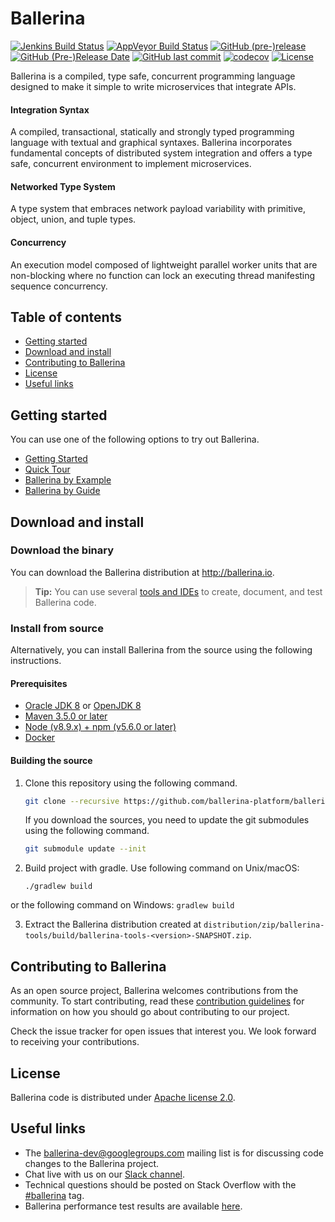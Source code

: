 # Ballerina
  [![Jenkins Build Status](https://wso2.org/jenkins/view/All%20Builds/job/ballerina-platform/job/ballerina/badge/icon)](https://wso2.org/jenkins/view/All%20Builds/job/ballerina-platform/job/ballerina/)
  [![AppVeyor Build Status](https://ci.appveyor.com/api/projects/status/97xlytm8di5l0pmb/branch/master?svg=true)](https://ci.appveyor.com/project/WSO2/ballerina-lang/branch/master)
  [![GitHub (pre-)release](https://img.shields.io/github/release/ballerina-platform/ballerina-lang/all.svg)](https://github.com/ballerina-platform/ballerina-lang/releases)
  [![GitHub (Pre-)Release Date](https://img.shields.io/github/release-date-pre/ballerina-platform/ballerina-lang.svg)](https://github.com/ballerina-platform/ballerina-lang/releases)
  [![GitHub last commit](https://img.shields.io/github/last-commit/ballerina-platform/ballerina-lang.svg)](https://github.com/ballerina-platform/ballerina-lang/commits/master)
    [![codecov](https://codecov.io/gh/ballerina-platform/ballerina-lang/branch/master/graph/badge.svg)](https://codecov.io/gh/ballerina-platform/ballerina-lang)
  [![License](https://img.shields.io/badge/License-Apache%202.0-blue.svg)](https://opensource.org/licenses/Apache-2.0)

Ballerina is a compiled, type safe, concurrent programming language designed to make it simple to write microservices that integrate APIs.

#### Integration Syntax
A compiled, transactional, statically and strongly typed programming language with textual and graphical syntaxes. Ballerina incorporates fundamental concepts of distributed system integration and offers a type safe, concurrent environment to implement microservices.

#### Networked Type System
A type system that embraces network payload variability with primitive, object, union, and tuple types.

#### Concurrency
An execution model composed of lightweight parallel worker units that are non-blocking where no function can lock an executing thread manifesting sequence concurrency. 
 
## Table of contents

- [Getting started](#getting-started)
- [Download and install](#download-and-install)
- [Contributing to Ballerina](#contributing-to-ballerina)
- [License](#license)
- [Useful links](#useful-links)

## Getting started

You can use one of the following options to try out Ballerina.

* [Getting Started](https://ballerina.io/learn/getting-started/)
* [Quick Tour](https://ballerina.io/learn/quick-tour/)
* [Ballerina by Example](https://ballerina.io/learn/by-example/) 
* [Ballerina by Guide](https://ballerina.io/learn/by-guide/)

## Download and install

### Download the binary

You can download the Ballerina distribution at http://ballerina.io.

>**Tip:** You can use several [tools and IDEs](https://ballerina.io/learn/tools-ides/) to create, document, and test Ballerina code.

### Install from source

Alternatively, you can install Ballerina from the source using the following instructions.

#### Prerequisites

* [Oracle JDK 8](http://www.oracle.com/technetwork/java/javase/downloads/jdk8-downloads-2133151.html) or [OpenJDK 8](http://openjdk.java.net/install/)
* [Maven 3.5.0 or later](https://maven.apache.org/download.cgi)
* [Node (v8.9.x) + npm (v5.6.0 or later)](https://nodejs.org/en/download/)
* [Docker](https://www.docker.com/get-docker)

#### Building the source

1. Clone this repository using the following command.

    ```bash
    git clone --recursive https://github.com/ballerina-platform/ballerina-lang
    ```

    If you download the sources, you need to update the git submodules using the following command.
    
    ```bash
    git submodule update --init 
    ```
2. Build project with gradle.
  Use following command on Unix/macOS:
   ```
   ./gradlew build
   ```
  or the following command on Windows:
    ```
    gradlew build
    ```

3. Extract the Ballerina distribution created at `distribution/zip/ballerina-tools/build/ballerina-tools-<version>-SNAPSHOT.zip`.

## Contributing to Ballerina

As an open source project, Ballerina welcomes contributions from the community. To start contributing, read these [contribution guidelines](https://github.com/ballerina-platform/ballerina-lang/blob/master/CONTRIBUTING.md) for information on how you should go about contributing to our project.

Check the issue tracker for open issues that interest you. We look forward to receiving your contributions.

## License

Ballerina code is distributed under [Apache license 2.0](https://github.com/ballerina-platform/ballerina-lang/blob/master/LICENSE).

## Useful links

* The ballerina-dev@googlegroups.com mailing list is for discussing code changes to the Ballerina project.
* Chat live with us on our [Slack channel](https://ballerina.io/open-source/slack/).
* Technical questions should be posted on Stack Overflow with the [#ballerina](https://stackoverflow.com/questions/tagged/ballerina) tag.
* Ballerina performance test results are available [here](performance/benchmarks/summary.md).
